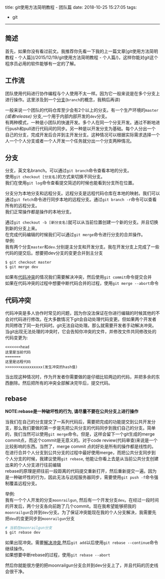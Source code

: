 title: git使用方法简明教程 - 团队篇
date: 2018-10-25 15:27:05
tags:
- git
---

## 简述

首先，如果你没有看过前文。我推荐你先看一下我的上一篇文章[git使用方法简明教程 - 个人篇](/2015/12/19/git使用方法简明教程 - 个人篇/)，这样你能对git这个程序员必用的软件能够有一定的了解。  

## 工作流

团队使用代码进行协作编程与个人使用不太一样。因为它一般来说是在多个分支上进行操作。这里涉及到一个[分支](#分支)(`branch`的概念，我稍后再讲)

一般来说一个团队的代码仓库至少会有2个以上的分支。有一个生产环境的`master` *(或者release)* 分支,一个用于内部内部开发的`dev`分支。  
有两种模式，一种是小团队的快速开发。多个人在同一个分支开发。通过不断地进行push和pull进行代码间的同步。另一种是以开发分支为基础。每个人分出一个自己的分支，完成开发后合并到主开发分支。这种情况可以根据实际需求选择一个人一个个人分支或者一个人开发一个任务就分出一个分支两种情况。

## 分支
分支，英文名branch。可以通过`git branch`命令查看本地的分支。  
使用`git checkout [分支名]`的方式来切换不同分支。  
我们在使用`git log`命令查看提交简述的时候也能看到分支所在位置。

分支分为本地分支和远程分支。远程分支是远程代码仓库在本地的映射。我们可以通过`git fetch`命令进行同步本地的远程分支。通过`git branch -r`命令可以查看所有的远程分支。  
我们正常操作都是操作的本地分支。

通过`git checkout -b [新分支名]`就可以从当前位置创建一个新的分支。并且切换到新的分支上来。  
在完成代码编辑的时候我们可以通过`git merge`命令进行分支的合并操作。  
举例:  
我有两个分支`master`和`dev`.分别是主分支和开发分支。我在开发分支上完成了一些代码的提交后。想要把dev分支的变更合并到主分支  
```bash
$ git checkout master
$ git merge dev
```
如果有[代码冲突](#代码冲突)的情况我们需要解决冲突，然后使用`git commit`命令提交合并  
如果在代码冲突的过程中想要中断代码合并的过程，使用`git merge --abort`命令

## 代码冲突

代码冲突是多人协作时常见的问题，因为你没法保证在你进行编辑的时候其他的不会对代码进行修改。在大多数情况下git会自动处理代码变更。但如果两个开发者共同修改了同一处代码时。git无法自动处理。那么就需要开发者手动解决冲突。  
当git出现无法处理的冲突时，它会告知你冲突的文件，并修改文件共同修改处的代码变更为:  
```
<<<<<<<head
这里是当前代码
=======
这里是远程代码
>>>>>>>xxxxxxxxxx(发生冲突的hash值)
```
当出现这种情况时，作为开发者你需要做的是仔细比较两边的代码，并把多余的东西删除。然后把所有的冲突全部解决完毕后，提交代码。

## rebase

**NOTE:rebase是一种破坏性的行为, 请尽量不要在公共分支上进行操作**

当我们在自己的分支提交了一系列代码后，需要把完成的功能提交到公共开发分支，那么我们要做的第一步是先把公共分支的代码同步到我们自己的分支。简单的，我们当然可以使用`git merge`命令。但是，这样会留下一个git生成的merge commit点，而这个commit是无意义的。对于code review(代码审查)来说是一个比较影响的东西。当然了，merge commit 点的好处是所有的操作都是线性的。在进行合并个人分支到公共分支的过程中最好使用merge，而把公共分支同步到个人分支的时候，我建议使用`git rebase`, 他能让你看上去是从当前公共分支创建出来的个人分支进行往前编辑  
rebase的原理是把往前一段距离的代码提交重新打开，然后重新提交一遍。因为是一种破坏性的行为，因此无法与远程服务器同步，需要使用`git push -f`命令强制覆盖远程分支。

举例:  
我有一个个人开发的分支`moonrailgun`, 然后有一个开发分支`dev`。在经过一段时间的开发后，两个分支各向前跑了几个commit。现在我希望能够把我的`moonrailgun`合并到`dev`分支。为了保证冲突能现在我的个人分支解决，我需要先把`dev`的变更同步到`moonrailgun`分支
```bash
# 当前在moonrailgun分支
$ git rebase dev
```
如果出现冲突。需要[解决冲突](#解决冲突),然后`git add`以后使用`git rebase --continue`命令继续操作。  
如果想要中断rebase的过程，使用`git rebase --abort`

然后你就能很方便的把moonrailgun分支合并到dev分支上了，并且代码的历史线会很干净。
